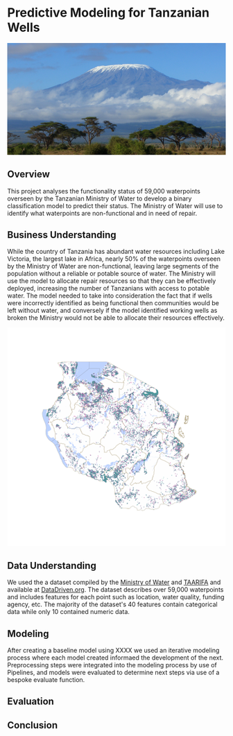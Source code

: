# Predictive Modeling for Tanzanian Wells 

![](images/cropMount-Kilimanjaro.jpg)

## Overview

This project analyses the functionality status of 59,000 waterpoints overseen by the Tanzanian Ministry of Water to develop a binary classification  model to predict their status. The Ministry of Water will use to identify what waterpoints are non-functional and in need of repair. 



## Business Understanding 

While the country of Tanzania has abundant water resources including Lake Victoria, the largest lake in Africa, nearly 50% of the waterpoints overseen by the Ministry of Water are non-functional, leaving large segments of the population without a reliable or potable source of water. The Ministry will use the model to allocate repair resources so that they can be effectively deployed, increasing the number of Tanzanians with access to potable water. The model needed to take into consideration the fact that if wells were incorrectly identified as being functional then communities would be left without water, and conversely if the model identified working wells as broken the Ministry would not be able to allocate their resources effectively.

![](images/Tanzania_pumps.png)

## Data Understanding

We used the a dataset compiled by the [Ministry of Water](https://www.maji.go.tz/) and [TAARIFA](https://taarifa.org/) and available at [DataDriven.org](https://www.drivendata.org/competitions/7/pump-it-up-data-mining-the-water-table/).  The dataset describes over 59,000 waterpoints and includes features for each point such as location, water quality, funding agency, etc. The majority of the dataset's 40 features contain categorical data while only 10 contained numeric data.  


## Modeling

After creating a baseline model using XXXX we used an iterative modeling process where each model created informaed the development of the next. Preprocessing steps were integrated into the modeling process by use of Pipelines, and models were evaluated to determine next steps via use of a bespoke evaluate function. 


## Evaluation
## Conclusion


